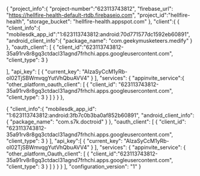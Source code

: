 {
"project_info":{
  "project-number":"623113743812",
  "firebase_url": "https://hellfire-health-default-rtdb.firebaseio.com",
  "project_id":"hellfire-health",
  "storage_bucket": "hellfire-health.appspot.com"
},
"client":{
{
 "client_info":{
 "mobilesdk_app_id":"1:623113743812:android:70d771577dc1592eb60891",
 "android_client_info":{
   "package_name": "com.geekymusketeers.medify"
  }
 },
"oauth_client": [
  {
    "client_id":"623113743812-35a91rv8r8gq3ctdacl31agnd7frhchi.apps.googleusercontent.com",
    "client_type": 3
}

],
"api_key": [
   {
     "current_key": "AIzaSyCcM1yRb-oI02TjSBWmvqgYutVhQbuAVV4"
   }
 ],
"services": {
   "appinvite_service":{
    "other_platform_oauth_client": [
       {
         "client_id": "623113743812-35a91rv8r8gq3ctdacl31agnd7frhchi.apps.googleusercontent.com",
         "client_type": 3
       }
      ]
     }
    }
   },

   {
     "client_info":{
"mobilesdk_app_id": "1:623113743812:android:3fb7c0b3ba0af852b60891",
"android_client_info":{
 "package_name": "com.s7k.doctroid"
 }
},
"oauth_client": [
  {
    "client_id": "623113743812-35a91rv8r8gq3ctdacl31agnd7frhchi.apps.googleusercontent.com",
    "client_type": 3
  }
 ],
"api_key":[
   {
     "current_key": "AIzaSyCcM1yRb-oI02TjSBWmvqgYutVhQbuAVV4"
   }
],
  "services": {
    "appinvite_service": {
      "other_platform_Oauth_client": [
        {
          "client_id":"623113743812-35a91rv8r8gq3ctdacl31agnd7frhchi.apps.googleusercontent.com",
          "client_type": 3
        }
          ]
        }
      }
    }
  ],
  "configuration_version": "1"
}
                                            
